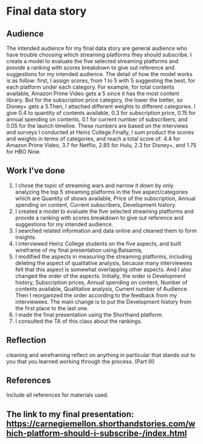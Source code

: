 # Final data story
## Audience
The intended audience for my final data story are general audience who have trouble choosing which streaming platforms they should subscribe.
I create a model to evaluate the five selected streaming platforms and provide a ranking with scores breakdown to give out reference and suggestions for my intended audience. The detail of how the model works is as follow: first, I assign scores, from 1 to 5 with 5 suggesting the best, for each platform under each category. For example, for total contents available, Amazon Prime Video gets a 5 since it has the most content library. But for the subscription price category, the lower the better, so Disney+ gets a 5.Then, I attached different weights to different categories. I give 0.4 to quantity of contents available, 0.3 for subscription price, 0.15 for annual spending on contents, 0.1 for current number of subscribers, and 0.05 for the launch timeline. These numbers are based on the interviews and surveys I conducted at Heinz College.Finally, I sum product the scores and weights in terms of categories, and reach a total score of: 4.4 for Amazon Prime Video, 3.7 for Netflix, 2.85 for Hulu, 2.3 for Disney+, and 1.75 for HBO Now.
## Work I've done
1. I chose the topic of streaming wars and narrow it down by only analyzing the top 5 streaming platforms in the five aspect/categories which are Quantity of shows available, Price of the subscription, Annual spending on content, Current subscribers, Development history. 
2. I created a model to evaluate the five selected streaming platforms and provide a ranking with scores breakdown to give out reference and suggestions for my intended audience. 
3. I searched related information and data online and cleaned them to form insights.
4. I interviewed Heinz College students on the five aspects, and built wireframe of my final presentation using Balsamiq.
5. I modified the aspects in measuring the streaming platforms, including deleting the aspect of qualitative analysis, because many interviewees felt that this aspect is somewhat overlapping other aspects. And I also changed the order of the aspects. Initially, the order is Development history, Subscription prices, Annual spending on content, Number of contents available, Qualitative analysis, Current number of Audience. Then I reorganized the order according to the feedback from my interviewees. The main change is to put the Development history from the first place to the last one. 
6. I made the final presentation using the Shorthand platform.
7. I consulted the TA of this class about the rankings.

## Reflection
cleaning and wireframing
reflect on anything in particular that stands out to you that you learned working through the process. (Part III)



## References
Include all references for materials used.  


## The link to my final presentation: https://carnegiemellon.shorthandstories.com/which-platform-should-i-subscribe-/index.html

